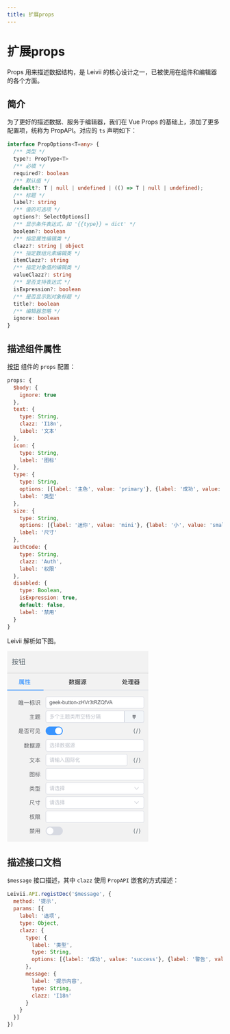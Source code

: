 ```yaml
---
title: 扩展props
---
```


# 扩展props

Props 用来描述数据结构，是 Leivii 的核心设计之一，已被使用在组件和编辑器的各个方面。

## 简介

为了更好的描述数据、服务于编辑器，我们在 Vue Props 的基础上，添加了更多配置项，统称为 PropAPI。对应的 `ts` 声明如下：

```ts
interface PropOptions<T=any> {
  /** 类型 */
  type?: PropType<T>
  /** 必填 */
  required?: boolean
  /** 默认值 */
  default?: T | null | undefined | (() => T | null | undefined);
  /** 标题 */
  label?: string
  /** 值的可选项 */
  options?: SelectOptions[]
  /** 显示条件表达式，如 '{{type}} = dict' */
  boolean?: boolean
  /** 指定属性编辑类 */
  clazz?: string | object
  /** 指定数组元素编辑类 */
  itemClazz?: string
  /** 指定对象值的编辑类 */
  valueClazz?: string
  /** 是否支持表达式 */
  isExpression?: boolean
  /** 是否显示到对象标题 */
  title?: boolean
  /** 编辑器忽略 */
  ignore: boolean
}
```

## 描述组件属性

[按钮](../components/basic/button) 组件的 `props` 配置：

```js
props: {
  $body: {
    ignore: true
  },
  text: {
    type: String,
    clazz: 'I18n',
    label: '文本'
  },
  icon: {
    type: String,
    label: '图标'
  },
  type: {
    type: String,
    options: [{label: '主色', value: 'primary'}, {label: '成功', value: 'success'}, {label: '警告', value: 'warning'}, {label: '危险', value: 'danger'}, {label: '信息', value: 'info'}, {label: '文本', value: 'text'}],
    label: '类型'
  },
  size: {
    type: String,
    options: [{label: '迷你', value: 'mini'}, {label: '小', value: 'small'}, {label: '正常', value: 'medium'}],
    label: '尺寸'
  },
  authCode: {
    type: String,
    clazz: 'Auth',
    label: '权限'
  },
  disabled: {
    type: Boolean,
    isExpression: true,
    default: false,
    label: '禁用'
  }
}
```

Leivii 解析如下图。

![按钮配置](../assets/img/button.png)

## 描述接口文档

`$message` 接口描述，其中 `clazz` 使用 `PropAPI` 嵌套的方式描述：

```js
Leivii.API.registDoc('$message', {
  method: '提示',
  params: [{
    label: '选项',
    type: Object,
    clazz: {
      type: {
        label: '类型',
        type: String,
        options: [{label: '成功', value: 'success'}, {label: '警告', value: 'warning'}, {label: '信息', value: 'info'}, {label: '错误', value: 'error'}]
      },
      message: {
        label: '提示内容',
        type: String,
        clazz: 'I18n'
      }
    }
  }]
})
```
